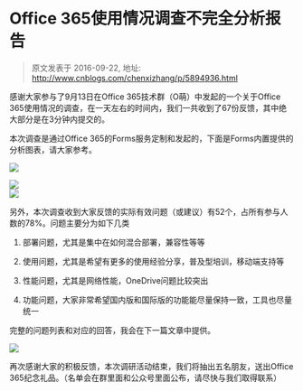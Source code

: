# Office 365使用情况调查不完全分析报告 
> 原文发表于 2016-09-22, 地址: http://www.cnblogs.com/chenxizhang/p/5894936.html 


<p>感谢大家参与了9月13日在Office 365技术群（O萌）中发起的一个关于Office 365使用情况的调查，在一天左右的时间内，我们一共收到了67份反馈，其中绝大部分是在3分钟内提交的。  <p>本次调查是通过Office 365的Forms服务定制和发起的，下面是Forms内置提供的分析图表，请大家参考。  <p><img src="https://mmbiz.qlogo.cn/mmbiz_png/icMCKgUnSibE6lxCIzJzSEvoFOu2ibIcBZKvmbqB4IWQTibsFpyvGQETURwLDrcBIs3kA2rXRMcqWqDuficgiajUP2fA/0?wx_fmt=png">  <p><img src="https://mmbiz.qlogo.cn/mmbiz_png/icMCKgUnSibE6lxCIzJzSEvoFOu2ibIcBZK9NuY8ib70JDqPU9YjdqVKdwRqPqq5AiaO8X6L6ZxUWN5RBcwFxs5wcicA/0?wx_fmt=png"><br><img src="https://mmbiz.qlogo.cn/mmbiz_png/icMCKgUnSibE6lxCIzJzSEvoFOu2ibIcBZKjI2icOI4wvUF9NEg62AN5ia4HOYqiagQsm6WEBhm5LLMIxXGJbTvcXHXQ/0?wx_fmt=png">  <p>另外，本次调查收到大家反馈的实际有效问题（或建议）有52个，占所有参与人数的78%。问题主要分为如下几类  <ol> <li> <p>部署问题，尤其是集中在如何混合部署，兼容性等等</p> <li> <p>使用问题，尤其是希望有更多的使用经验分享，普及型培训，移动端支持等</p> <li> <p>性能问题，尤其是网络性能，OneDrive问题比较突出</p> <li> <p>功能问题，大家非常希望国内版和国际版的功能能尽量保持一致，工具也尽量统一</p></li></ol> <p>完整的问题列表和对应的回答，我会在下一篇文章中提供。  <p><img src="https://mmbiz.qlogo.cn/mmbiz_png/icMCKgUnSibE6lxCIzJzSEvoFOu2ibIcBZK9GlFXUOj5zIlHPBwhDEkRZf12K8OMuDH0fUVt511F1HUdRMTw3MzKA/0?wx_fmt=png">  <p>再次感谢大家的积极反馈，本次调研活动结束，我们将抽出五名朋友，送出Office 365纪念礼品。（名单会在群里面和公众号里面公布，请尽快与我们取得联系）